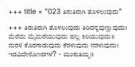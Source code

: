 +++
title = "023 ತಿರುತಿರುಗಿ ತೊಳಲುವುದು"

+++
ತಿರುತಿರುಗಿ ತೊಳಲುವುದು ತಿರಿದನ್ನವುಣ್ಣುವುದು।  
ಮೆರೆದು ಮೈಮರೆಯುವುದು ಹಲ್ಲ ಕಿರಿಯುವುದು॥  
ಮರಳಿ ಕೊರಗಾಡುವುದು ಕೆರಳುವುದು ನರಳುವುದು।  
ಇರವಿದೇನೊಣರಗಳೆ? - ಮಂಕುತಿಮ್ಮ॥  
